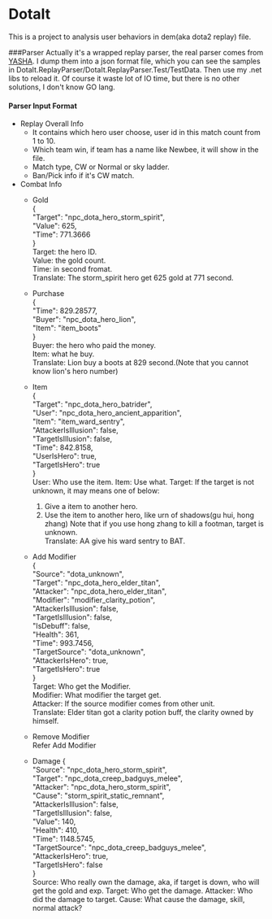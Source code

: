 DotaIt
======
This is a project to analysis user behaviors in dem(aka dota2 replay) file.


###Parser
Actually it's a wrapped replay parser, the real parser comes from [YASHA](https://github.com/dotabuff/yasha). I dump them into a json format file, which you can see the samples in DotaIt.ReplayParser/DotaIt.ReplayParser.Test/TestData. Then use my .net libs to reload it. Of course it waste lot of IO time, but there is no other solutions, I don't know GO lang.

####  Parser Input Format
  - Replay Overall Info
    - It contains which hero user choose, user id in this match count from 1 to 10.
    - Which team win, if team has a name like Newbee, it will show in the file.
    - Match type, CW or Normal or sky ladder.
    - Ban/Pick info if it's CW match.
  - Combat Info
    - Gold  
      {   
        "Target": "npc_dota_hero_storm_spirit",   
        "Value": 625,  
        "Time": 771.3666  
      }  
      Target: the hero ID.  
      Value: the gold count.  
      Time: in second fromat.  
      Translate: The storm_spirit hero get 625 gold at 771 second.

    - Purchase  
      {  
        "Time": 829.28577,  
        "Buyer": "npc_dota_hero_lion",  
        "Item": "item_boots"  
      }  
      Buyer: the hero who paid the money.  
      Item: what he buy.  
      Translate: Lion buy a boots at 829 second.(Note that you cannot know lion's hero number)
      
    - Item  
      {  
        "Target": "npc_dota_hero_batrider",  
        "User": "npc_dota_hero_ancient_apparition",  
        "Item": "item_ward_sentry",  
        "AttackerIsIllusion": false,  
        "TargetIsIllusion": false,  
        "Time": 842.8158,  
        "UserIsHero": true,  
        "TargetIsHero": true  
      }  
      User: Who use the item.
      Item: Use what.
      Target: If the target is not unknown, it may means one of below:
      1. Give a item to another hero.
      2. Use the item to another hero, like urn of shadows(gu hui, hong zhang)
      Note that if you use hong zhang to kill a  footman, target is unknown.  
      Translate: AA give his ward sentry to BAT.
      
    - Add Modifier  
      {  
        "Source": "dota_unknown",  
        "Target": "npc_dota_hero_elder_titan",  
        "Attacker": "npc_dota_hero_elder_titan",  
        "Modifier": "modifier_clarity_potion",  
        "AttackerIsIllusion": false,  
        "TargetIsIllusion": false,  
        "IsDebuff": false,  
        "Health": 361,  
        "Time": 993.7456,  
        "TargetSource": "dota_unknown",  
        "AttackerIsHero": true,  
        "TargetIsHero": true  
      }  
      Target: Who get the Modifier.  
      Modifier: What modifier the target get.  
      Attacker: If the source modifier comes from other unit.  
      Translate: Elder titan got a clarity potion buff, the clarity owned by himself.  
      
    - Remove Modifier  
      Refer Add Modifier  
      
    - Damage
      {  
        "Source": "npc_dota_hero_storm_spirit",  
        "Target": "npc_dota_creep_badguys_melee",  
        "Attacker": "npc_dota_hero_storm_spirit",  
        "Cause": "storm_spirit_static_remnant",  
        "AttackerIsIllusion": false,  
        "TargetIsIllusion": false,  
        "Value": 140,  
        "Health": 410,  
        "Time": 1148.5745,  
        "TargetSource": "npc_dota_creep_badguys_melee",  
        "AttackerIsHero": true,  
        "TargetIsHero": false  
      }  
      Source: Who really own the damage, aka, if target is down, who will get the gold and exp.
      Target: Who get the damage.
      Attacker: Who did the damage to target.
      Cause: What cause the damage, skill, normal attack?
      
      


